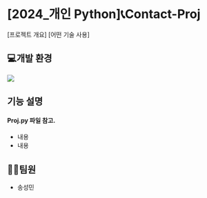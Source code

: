 # [2024_개인 Python]📞Contact-Proj 
[프로젝트 개요]
[어떤 기술 사용]
## 💻개발 환경 
<img src="https://img.shields.io/badge/Python-3766AB?style=for-the-badge&logo=Python&logoColor=white"/> 


## 기능 설명
#### Proj.py 파일 참고.
- 내용
- 내용
## 🧍🏻팀원
- 송성민
